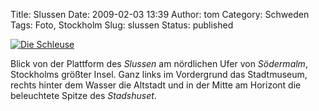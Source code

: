 Title: Slussen
Date: 2009-02-03 13:39
Author: tom
Category: Schweden
Tags: Foto, Stockholm
Slug: slussen
Status: published

[![Die
Schleuse](http://www.fiket.de/pic/slussennatt_s.jpg "Die Schleuse")](http://www.fiket.de/pic/slussennatt_l.jpg)

Blick von der Plattform des *Slussen* am nördlichen Ufer von
*Södermalm*, Stockholms größter Insel. Ganz links im Vordergrund das
Stadtmuseum, rechts hinter dem Wasser die Altstadt und in der Mitte am
Horizont die beleuchtete Spitze des *Stadshuset*.

